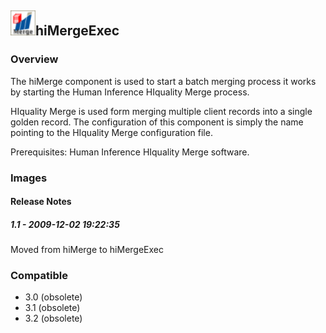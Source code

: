 ## <img src='./logo.jpg' width='40' height='40'>hiMergeExec

### Overview
The hiMerge component is used to start a batch merging process it works by starting the Human Inference HIquality Merge process.

HIquality Merge is used form merging multiple client records into a single golden record. The configuration of this component is simply the name pointing to the HIquality Merge configuration file.

Prerequisites: Human Inference HIquality Merge software.
### Images




#### Release Notes

##### 1.1 - 2009-12-02 19:22:35
Moved from hiMerge to hiMergeExec
### Compatible
 -  3.0 (obsolete)
 -   3.1 (obsolete)
 -   3.2 (obsolete)